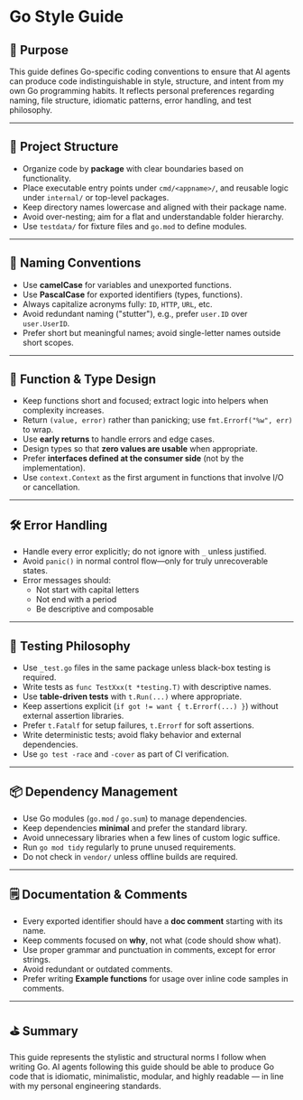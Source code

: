 # Go Style Guide

## 🎯 Purpose

This guide defines Go-specific coding conventions to ensure that AI agents can produce code indistinguishable in style, structure, and intent from my own Go programming habits.
It reflects personal preferences regarding naming, file structure, idiomatic patterns, error handling, and test philosophy.

---

## 📁 Project Structure

- Organize code by **package** with clear boundaries based on functionality.
- Place executable entry points under `cmd/<appname>/`, and reusable logic under `internal/` or top-level packages.
- Keep directory names lowercase and aligned with their package name.
- Avoid over-nesting; aim for a flat and understandable folder hierarchy.
- Use `testdata/` for fixture files and `go.mod` to define modules.

---

## 🧠 Naming Conventions

- Use **camelCase** for variables and unexported functions.
- Use **PascalCase** for exported identifiers (types, functions).
- Always capitalize acronyms fully: `ID`, `HTTP`, `URL`, etc.
- Avoid redundant naming ("stutter"), e.g., prefer `user.ID` over `user.UserID`.
- Prefer short but meaningful names; avoid single-letter names outside short scopes.

---

## 🔧 Function & Type Design

- Keep functions short and focused; extract logic into helpers when complexity increases.
- Return `(value, error)` rather than panicking; use `fmt.Errorf("%w", err)` to wrap.
- Use **early returns** to handle errors and edge cases.
- Design types so that **zero values are usable** when appropriate.
- Prefer **interfaces defined at the consumer side** (not by the implementation).
- Use `context.Context` as the first argument in functions that involve I/O or cancellation.

---

## 🛠️ Error Handling

- Handle every error explicitly; do not ignore with `_` unless justified.
- Avoid `panic()` in normal control flow—only for truly unrecoverable states.
- Error messages should:
  - Not start with capital letters
  - Not end with a period
  - Be descriptive and composable

---

## 🧪 Testing Philosophy

- Use `_test.go` files in the same package unless black-box testing is required.
- Write tests as `func TestXxx(t *testing.T)` with descriptive names.
- Use **table-driven tests** with `t.Run(...)` where appropriate.
- Keep assertions explicit (`if got != want { t.Errorf(...) }`) without external assertion libraries.
- Prefer `t.Fatalf` for setup failures, `t.Errorf` for soft assertions.
- Write deterministic tests; avoid flaky behavior and external dependencies.
- Use `go test -race` and `-cover` as part of CI verification.

---

## 📦 Dependency Management

- Use Go modules (`go.mod` / `go.sum`) to manage dependencies.
- Keep dependencies **minimal** and prefer the standard library.
- Avoid unnecessary libraries when a few lines of custom logic suffice.
- Run `go mod tidy` regularly to prune unused requirements.
- Do not check in `vendor/` unless offline builds are required.

---

## 🗒️ Documentation & Comments

- Every exported identifier should have a **doc comment** starting with its name.
- Keep comments focused on **why**, not what (code should show what).
- Use proper grammar and punctuation in comments, except for error strings.
- Avoid redundant or outdated comments.
- Prefer writing **Example functions** for usage over inline code samples in comments.

---

## ⛳ Summary

This guide represents the stylistic and structural norms I follow when writing Go.
AI agents following this guide should be able to produce Go code that is idiomatic, minimalistic, modular, and highly readable — in line with my personal engineering standards.
